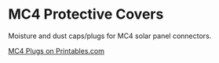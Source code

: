 # MC4 Protective Covers

Moisture and dust caps/plugs for MC4 solar panel connectors.

[MC4 Plugs on Printables.com](https://www.printables.com/model/351087-protective-covers-for-mc4-solar-panel-connectors)
